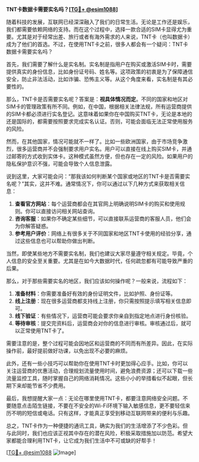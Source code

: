 **TNT卡数据卡需要实名吗？[[TG💪+ @esim1088](https://t.me/s/esim1088)]**

随着科技的发展，互联网已经深深融入了我们的日常生活。无论是工作还是娱乐，我们都需要依赖网络的支持。而在这个过程中，选择一款合适的SIM卡显得尤为重要。尤其是对于经常出差、旅行或者有海外需求的人来说，TNT卡（也叫数据卡）成为了他们的首选。不过，在使用TNT卡之前，很多人都会有一个疑问：TNT卡数据卡需要实名吗？

首先，我们需要了解什么是实名制。实名制是指用户在购买或激活SIM卡时，需要提供真实的身份信息，比如身份证号码、姓名等。这项政策的初衷是为了保障通信安全，防止非法活动，比如诈骗、恐怖主义等。从这个角度来看，实名制是有其必要性的。

那么，TNT卡是否需要实名呢？答案是：**视具体情况而定**。不同的国家和地区对SIM卡的管理政策有所不同。例如，在中国，根据相关法律法规，所有运营商提供的SIM卡都必须进行实名登记。这意味着如果你在中国购买TNT卡，无论是本地的还是国际的，都需要按照要求完成实名认证。否则，可能会面临无法正常使用服务的风险。

然而，在其他国家，情况可能就不一样了。比如一些欧洲国家，由于市场竞争激烈，很多运营商并不会强制要求用户实名。用户可以直接在线上购买SIM卡，并通过邮寄的方式收到实体卡。这种模式虽然方便，但也存在一定的风险。如果用户的隐私保护意识不强，可能会导致个人信息泄露。

说到这里，大家可能会问：“那我该如何判断某个国家或地区的TNT卡是否需要实名呢？”其实，这并不难。通常情况下，你可以通过以下几种方式来获取相关信息：

1. **查看官方网站**：每个运营商都会在其官网上明确说明SIM卡的购买和使用规则。你可以直接访问相关网站查询。
2. **咨询客服**：如果你不确定某些细节，可以直接联系运营商的客服人员，他们会为你解答疑惑。
3. **参考用户评价**：网络上有很多关于不同国家和地区TNT卡使用的经验分享，通过这些信息也可以帮助你做出判断。

当然，即使某些地方不需要实名制，我们也建议大家尽量遵守相关规定。毕竟，个人信息的安全至关重要。尤其是在如今大数据时代，任何疏忽都有可能导致严重的后果。

那么，对于那些需要实名的地区，我们应该如何操作呢？一般来说，流程如下：

1. **准备材料**：你需要准备好有效的身份证明文件，比如护照、身份证等。
2. **线上注册**：现在很多运营商都支持线上注册，你只需按照提示填写相关信息即可。
3. **线下验证**：有些情况下，运营商可能会要求你亲自到指定地点进行身份核验。
4. **等待审核**：提交完资料后，运营商会对你的信息进行审核。审核通过后，就可以正常使用TNT卡了。

需要注意的是，整个过程可能会因地区和运营商的不同而有所差异。因此，在实际操作前，最好提前做好功课，以免出现不必要的麻烦。

此外，还有一些小技巧可以帮助你在使用TNT卡时更加得心应手。比如，你可以关注运营商的优惠活动，合理规划流量使用时间，避免浪费资源；还可以下载一些流量监控工具，随时掌握自己的网络消耗情况。这些小小的举措看似不起眼，但长期下来却能节省不少费用。

最后，我想提醒大家一点：无论在哪里使用TNT卡，都要注意网络安全问题。不要随意点击陌生链接，不要在不安全的Wi-Fi环境下输入敏感信息，更不要轻信来历不明的短信或电话。只有这样，才能真正享受到移动互联网带来的便利与乐趣。

总之，TNT卡作为一种便捷的通讯工具，确实为我们的生活增添了不少色彩。但与此同时，我们也应该正视其中存在的潜在风险，积极采取措施加以防范。希望大家都能合理利用TNT卡，让它成为我们生活中不可或缺的好帮手！

[[TG💪+ @esim1088](https://t.me/s/esim1088) ![Image](https://i.postimg.cc/4NQfJmqS/Snipaste-2025-05-13-00-14-12.png)]